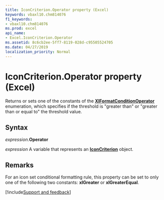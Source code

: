 ```yaml
---
title: IconCriterion.Operator property (Excel)
keywords: vbaxl10.chm814076
f1_keywords:
- vbaxl10.chm814076
ms.prod: excel
api_name:
- Excel.IconCriterion.Operator
ms.assetid: 8c6cb2ee-5ff7-8119-028d-c95505524705
ms.date: 04/27/2019
localization_priority: Normal
---
```



# IconCriterion.Operator property (Excel)

Returns or sets one of the constants of the **[XlFormatConditionOperator](Excel.XlFormatConditionOperator.md)** enumeration, which specifies if the threshold is "greater than" or "greater than or equal to" the threshold value.


## Syntax

_expression_.**Operator**

_expression_ A variable that represents an **[IconCriterion](Excel.IconCriterion.md)** object.


## Remarks

For an icon set conditional formatting rule, this property can be set to only one of the following two constants: **xlGreater** or **xlGreaterEqual**.




[!include[Support and feedback](~/includes/feedback-boilerplate.md)]